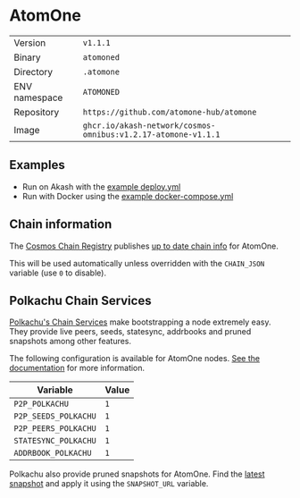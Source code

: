 # AtomOne

| | |
|---|---|
|Version|`v1.1.1`|
|Binary|`atomoned`|
|Directory|`.atomone`|
|ENV namespace|`ATOMONED`|
|Repository|`https://github.com/atomone-hub/atomone`|
|Image|`ghcr.io/akash-network/cosmos-omnibus:v1.2.17-atomone-v1.1.1`|

## Examples

- Run on Akash with the [example deploy.yml](./deploy.yml)
- Run with Docker using the [example docker-compose.yml](./docker-compose.yml)

## Chain information

The [Cosmos Chain Registry](https://github.com/cosmos/chain-registry) publishes [up to date chain info](https://raw.githubusercontent.com/cosmos/chain-registry/master/atomone/chain.json) for AtomOne.

This will be used automatically unless overridden with the `CHAIN_JSON` variable (use `0` to disable).

## Polkachu Chain Services

[Polkachu's Chain Services](https://www.polkachu.com/networks/atomone) make bootstrapping a node extremely easy. They provide live peers, seeds, statesync, addrbooks and pruned snapshots among other features.

The following configuration is available for AtomOne nodes. [See the documentation](../README.md#polkachu-services) for more information.

|Variable|Value|
|---|---|
|`P2P_POLKACHU`|`1`|
|`P2P_SEEDS_POLKACHU`|`1`|
|`P2P_PEERS_POLKACHU`|`1`|
|`STATESYNC_POLKACHU`|`1`|
|`ADDRBOOK_POLKACHU`|`1`|

Polkachu also provide pruned snapshots for AtomOne. Find the [latest snapshot](https://polkachu.com/tendermint_snapshots/atomone) and apply it using the `SNAPSHOT_URL` variable.
